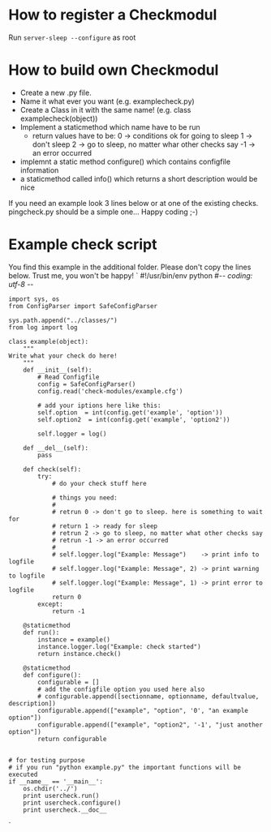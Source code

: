 How to register a Checkmodul
============================
Run `server-sleep --configure` as root

How to build own Checkmodul
===========================
-	Create a new .py file.
-	Name it what ever you want (e.g. examplecheck.py)
-	Create a Class in it with the same name! (e.g. class examplecheck(object))
-	Implement a staticmethod which name have to be run
	-	return values have to be:
		0 -> conditions ok for going to sleep
		1 -> don't sleep
		2 -> go to sleep, no matter whar other checks say
		-1 -> an error occurred
-	implemnt a static method configure() which contains configfile information
-	a staticmethod called info() which returns a short description would be nice
	
If you need an example look 3 lines below or at one of the existing checks. pingcheck.py should be a simple one...
Happy coding ;-)

Example check script
====================
You find this example in the additional folder.
Please don't copy the lines below. Trust me, you won't be happy!
`
	#!/usr/bin/env python
	#-*- coding: utf-8 -*-
	
	import sys, os
	from ConfigParser import SafeConfigParser
	
	sys.path.append("../classes/")
	from log import log
	
	class example(object):
		"""
	Write what your check do here!
		"""
		def __init__(self):
			# Read Configfile
			config = SafeConfigParser()
			config.read('check-modules/example.cfg')
			
			# add your iptions here like this:
			self.option  = int(config.get('example', 'option'))
			self.option2  = int(config.get('example', 'option2'))
			
			self.logger = log()
			
		def __del__(self):
			pass
		
		def check(self):
			try:
				# do your check stuff here
				
				# things you need:
				#
				# retrun 0 -> don't go to sleep. here is something to wait for
				# return 1 -> ready for sleep
				# retrun 2 -> go to sleep, no matter what other checks say
				# retrun -1 -> an error occurred
				#
				# self.logger.log("Example: Message")    -> print info to logfile
				# self.logger.log("Example: Message", 2) -> print warning to logfile
				# self.logger.log("Example: Message", 1) -> print error to logfile
				return 0
			except:
				return -1
		
		@staticmethod
		def run():
			instance = example()
			instance.logger.log("Example: check started")
			return instance.check()
		
		@staticmethod
		def configure():
			configurable = []
			# add the configfile option you used here also
			# configurable.append([sectionname, optionname, defaultvalue, description])
			configurable.append(["example", "option", '0', "an example option"])
			configurable.append(["example", "option2", '-1', "just another option"])
			return configurable
	
	
	# for testing purpose
	# if you run "python example.py" the important functions will be executed
	if __name__ == '__main__':
		os.chdir('../')
		print usercheck.run()
		print usercheck.configure()
		print usercheck.__doc__
`